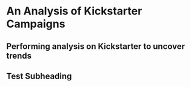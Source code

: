 # An Analysis of Kickstarter Campaigns
Performing analysis on Kickstarter to uncover trends
---
## Test Subheading
